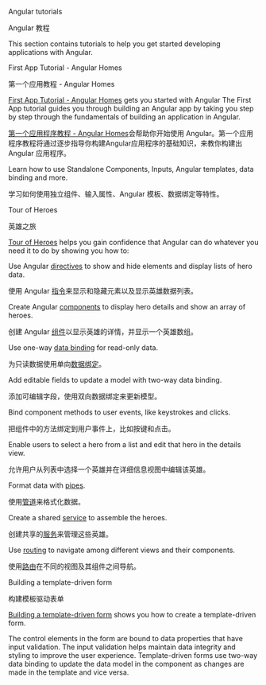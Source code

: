 Angular tutorials

Angular 教程

This section contains tutorials to help you get started developing applications with Angular.



First App Tutorial - Angular Homes

第一个应用教程 - Angular Homes

[First App Tutorial - Angular Homes](tutorial/first-app) gets you started with Angular
The First App tutorial guides you through building an Angular app by taking you step by step through the fundamentals of building an application in Angular.

[第一个应用程序教程 - Angular Homes](tutorial/first-app)会帮助你开始使用 Angular。第一个应用程序教程将通过逐步指导你构建Angular应用程序的基础知识，来教你构建出 Angular 应用程序。

Learn how to use Standalone Components, Inputs, Angular templates, data binding and more.

学习如何使用独立组件、输入属性、Angular 模板、数据绑定等特性。

Tour of Heroes

英雄之旅

[Tour of Heroes](tutorial/tour-of-heroes) helps you gain confidence that Angular can do whatever you need it to do by showing you how to:



Use Angular [directives](guide/glossary#directive "Directives definition") to show and hide elements and display lists of hero data.

使用 Angular [指令](guide/glossary#directive "指令定义")来显示和隐藏元素以及显示英雄数据列表。

Create Angular [components](guide/glossary#component "Components definition") to display hero details and show an array of heroes.

创建 Angular [组件](guide/glossary#component "Components definition")以显示英雄的详情，并显示一个英雄数组。

Use one-way [data binding](guide/glossary#data-binding "Data binding definition") for read-only data.

为只读数据使用单向[数据绑定](guide/glossary#data-binding "Data binding definition")。

Add editable fields to update a model with two-way data binding.

添加可编辑字段，使用双向数据绑定来更新模型。

Bind component methods to user events, like keystrokes and clicks.

把组件中的方法绑定到用户事件上，比如按键和点击。

Enable users to select a hero from a list and edit that hero in the details view.

允许用户从列表中选择一个英雄并在详细信息视图中编辑该英雄。

Format data with [pipes](guide/glossary#pipe "Pipe definition").

使用[管道](guide/glossary#pipe "Pipe definition")来格式化数据。

Create a shared [service](guide/glossary#service "Service definition") to assemble the heroes.

创建共享的[服务](guide/glossary#service "Service definition")来管理这些英雄。

Use [routing](guide/glossary#router "Router definition") to navigate among different views and their components.

使用[路由](guide/glossary#router "Router definition")在不同的视图及其组件之间导航。

Building a template-driven form

构建模板驱动表单

[Building a template-driven form](guide/forms) shows you how to create a template-driven form.



The control elements in the form are bound to data properties that have input validation. The input validation helps maintain data integrity and styling to improve the user experience.
Template-driven forms use two-way data binding to update the data model in the component as changes are made in the template and vice versa.